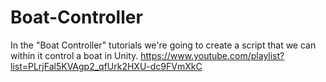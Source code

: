 # Boat-Controller
In the "Boat Controller" tutorials we're going to create a script that we can within it control a boat in Unity.
https://www.youtube.com/playlist?list=PLrjFal5KVAgp2_qfUrk2HXU-dc9FVmXkC
